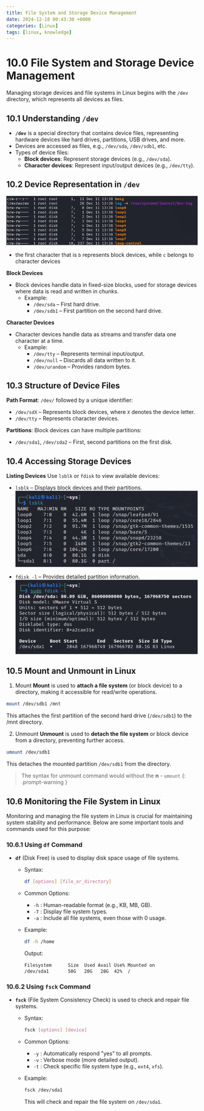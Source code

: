 ```yaml
---
title: File System and Storage Device Management
date: 2024-12-18 00:43:30 +0800
categories: [Linux]
tags: [linux, knowledge]
---
```


# 10.0 File System and Storage Device Management
 Managing storage devices and file systems in Linux begins with the `/dev` directory, which represents all devices as files. 

## 10.1 Understanding `/dev`
- **`/dev`** is a special directory that contains device files, representing hardware devices like hard drives, partitions, USB drives, and more.
- Devices are accessed as files, e.g., `/dev/sda`, `/dev/sdb1`, etc.
- Types of device files:
  - **Block devices**: Represent storage devices (e.g., `/dev/sda`).
  - **Character devices**: Represent input/output devices (e.g., `/dev/tty`).

## 10.2 Device Representation in `/dev`
![example](assets/posts/Linux/chapter10linux2024/ls.png)
- the first character that is `b` represents block devices, while `c` belongs to character devices

**Block Devices**
- Block devices handle data in fixed-size blocks, used for storage devices where data is read and written in chunks.
  - Example: 
    - `/dev/sda` – First hard drive.
    - `/dev/sdb1` – First partition on the second hard drive.


**Character Devices**
- Character devices handle data as streams and transfer data one character at a time.
  - Example:
    -  `/dev/tty` – Represents terminal input/output.
    - `/dev/null` – Discards all data written to it.
    - `/dev/urandom` – Provides random bytes.

## 10.3 Structure of Device Files

**Path Format**: `/dev/` followed by a unique identifier:
- `/dev/sdX` – Represents block devices, where `X` denotes the device letter.
- `/dev/tty` – Represents character devices.

**Partitions**: Block devices can have multiple partitions:
- `/dev/sda1`, `/dev/sda2` – First, second partitions on the first disk.

## 10.4 Accessing Storage Devices

**Listing Devices**
Use `lsblk` or `fdisk` to view available devices:
- `lsblk` – Displays block devices and their partitions.
  ![lsblk](assets/posts/Linux/chapter10linux2024/lsblk.png)

- `fdisk -l` – Provides detailed partition information.
  ![fdisk](assets/posts/Linux/chapter10linux2024/fsdisk.png)

## 10.5 Mount and Unmount in Linux

1. Mount
**Mount** is used to **attach a file system** (or block device) to a directory, making it accessible for read/write operations.

```bash
mount /dev/sdb1 /mnt
```

This attaches the first partition of the second hard drive (`/dev/sdb1`) to the /mnt directory.

2. Unmount
**Unmount** is used to **detach the file system** or block device from a directory, preventing further access.

```bash
umount /dev/sdb1
```

This detaches the mounted partition `/dev/sdb1` from the directory. 
> The syntax for unmount command would without the **n** - `umount`
{: .prompt-warning }


## 10.6 Monitoring the File System in Linux
Monitoring and managing the file system in Linux is crucial for maintaining system stability and performance. Below are some important tools and commands used for this purpose:

### 10.6.1 Using `df` Command

- **`df`** (Disk Free) is used to display disk space usage of file systems.

  - Syntax:
    ```bash
    df [options] [file_or_directory]
    ```

  - Common Options:
    - `-h` : Human-readable format (e.g., KB, MB, GB).
    - `-T` : Display file system types.
    - `-a` : Include all file systems, even those with 0 usage.

  - Example:
    ```bash
    df -h /home
    ```

    Output:
    ```
    Filesystem      Size  Used Avail Use% Mounted on
    /dev/sda1       50G   20G   28G  42%  /
    ```

### 10.6.2 Using `fsck` Command

- **`fsck`** (File System Consistency Check) is used to check and repair file systems.

  - Syntax:
    ```bash
    fsck [options] [device]
    ```

  - Common Options:
    - `-y` : Automatically respond "yes" to all prompts.
    - `-v` : Verbose mode (more detailed output).
    - `-t` : Check specific file system type (e.g., `ext4`, `xfs`).

  - Example:
    ```bash
    fsck /dev/sda1
    ```

    This will check and repair the file system on `/dev/sda1`.
